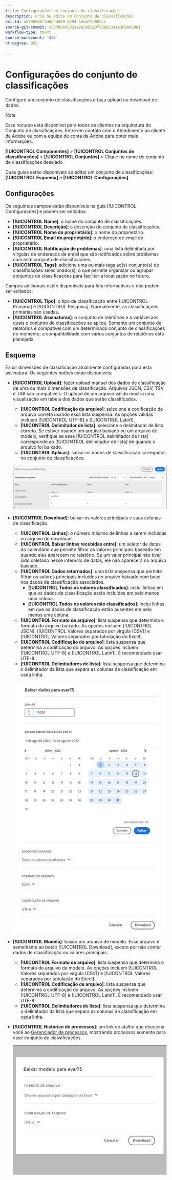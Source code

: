 ```yaml
---
title: Configurações do conjunto de classificações
description: Crie ou edite um conjunto de classificações.
exl-id: abf00508-5dde-4669-bf94-5eb4754888cc
source-git-commit: c53f886d5329e2a3b5023f9396c3aa2360a86901
workflow-type: tm+mt
source-wordcount: '585'
ht-degree: 95%

---
```


# Configurações do conjunto de classificações

Configure um conjunto de classificações e faça upload ou download de dados.

>[!NOTE]
>
>Esse recurso está disponível para todos os clientes na arquitetura do Conjunto de classificações. Entre em contato com o Atendimento ao cliente da Adobe ou com a equipe de conta da Adobe para obter mais informações.

**[!UICONTROL Componentes]** > **[!UICONTROL Conjuntos de classificações]** > **[!UICONTROL Conjuntos]** > Clique no nome do conjunto de classificações desejado

Duas guias estão disponíveis ao editar um conjunto de classificações: **[!UICONTROL Esquema]** e **[!UICONTROL Configurações]**.

## Configurações 

Os seguintes campos estão disponíveis na guia [!UICONTROL Configurações] e podem ser editados:

* **[!UICONTROL Nome]**: o nome do conjunto de classificações.
* **[!UICONTROL Descrição]**: a descrição do conjunto de classificações.
* **[!UICONTROL Nome do proprietário]**: o nome do proprietário.
* **[!UICONTROL Email do proprietário]**: o endereço de email do proprietário.
* **[!UICONTROL Notificação de problemas]**: uma lista delimitada por vírgulas de endereços de email que são notificados sobre problemas com este conjunto de classificações.
* **[!UICONTROL Tags]**: adicione uma ou mais tags ao(s) conjunto(s) de classificações selecionado(s), o que permite organizar ou agrupar conjuntos de classificações para facilitar a localização no futuro.

Campos adicionais estão disponíveis para fins informativos e não podem ser editados:

* **[!UICONTROL Tipo]**: o tipo de classificação entre [!UICONTROL Primária] e [!UICONTROL Pesquisa]. Normalmente, as classificações primárias são usadas.
* **[!UICONTROL Assinaturas]**: o conjunto de relatórios e a variável aos quais o conjunto de classificações se aplica. Somente um conjunto de relatórios é compatível com um determinado conjunto de classificações no momento; a compatibilidade com vários conjuntos de relatórios está planejada.

## Esquema

Exibir dimensões de classificação atualmente configuradas para esta assinatura. Os seguintes botões estão disponíveis:

* **[!UICONTROL Upload]**: fazer upload manual dos dados de classificação de uma ou mais dimensões de classificação. Arquivos JSON, CSV, TSV e TAB são compatíveis. O upload de um arquivo válido mostra uma visualização em tabela dos dados que serão classificados.
   * **[!UICONTROL Codificação de arquivo]**: selecione a codificação de arquivo correta usando essa lista suspensa. As opções válidas incluem [!UICONTROL UTF-8] e [!UICONTROL Latin1].
   * **[!UICONTROL Delimitador de lista]**: selecione o delimitador de lista correto. Se estiver usando um arquivo baixado ou um arquivo de modelo, verifique se esse [!UICONTROL delimitador de lista] corresponde ao [!UICONTROL delimitador de lista] de quando o arquivo foi baixado.
   * **[!UICONTROL Aplicar]**: salvar os dados de classificação carregados no conjunto de classificações.

   ![Upload do conjunto de classificações](../assets/classification-set-upload.png)

* **[!UICONTROL Download]**: baixar os valores principais e suas colunas de classificação.
   * **[!UICONTROL Linhas]**: o número máximo de linhas a serem incluídas no arquivo de download.
   * **[!UICONTROL Baixar linhas recebidas entre]**: um seletor de datas do calendário que permite filtrar os valores principais baseado em quando eles aparecem no relatório. Se um valor principal não tiver sido coletado nesse intervalo de datas, ele não aparecerá no arquivo baixado.
   * **[!UICONTROL Dados retornados]**: uma lista suspensa que permite filtrar os valores principais incluídos no arquivo baixado com base nos dados de classificação associados.
      * **[!UICONTROL Todos os valores classificados]**: inclui linhas em que os dados de classificação estão incluídos em pelo menos uma coluna.
      * **[!UICONTROL Todos os valores não classificados]**: inclui linhas em que os dados de classificação estão ausentes em pelo menos uma coluna.
   * **[!UICONTROL Formato de arquivo]**: lista suspensa que determina o formato do arquivo baixado. As opções incluem [!UICONTROL JSON], [!UICONTROL Valores separados por vírgula (CSV)] e [!UICONTROL Valores separados por tabulação do Excel].
   * **[!UICONTROL Codificação de arquivo]**: lista suspensa que determina a codificação do arquivo. As opções incluem [!UICONTROL UTF-8] e [!UICONTROL Latin1]. É recomendado usar UTF-8.
   * **[!UICONTROL Delimitadores de lista]**: lista suspensa que determina o delimitador da lista que separa as colunas de classificação em cada linha.

   ![Download do conjunto de classificações](../assets/classification-set-download.png)

* **[!UICONTROL Modelo]**: baixar um arquivo de modelo. Esse arquivo é semelhante ao botão [!UICONTROL Download], exceto por não conter dados de classificação ou valores principais.
   * **[!UICONTROL Formato de arquivo]**: lista suspensa que determina o formato do arquivo de modelo. As opções incluem [!UICONTROL Valores separados por vírgula (CSV)] e [!UICONTROL Valores separados por tabulação do Excel].
   * **[!UICONTROL Codificação de arquivo]**: lista suspensa que determina a codificação do arquivo. As opções incluem [!UICONTROL UTF-8] e [!UICONTROL Latin1]. É recomendado usar UTF-8.
   * **[!UICONTROL Delimitadores de lista]**: lista suspensa que determina o delimitador da lista que separa as colunas de classificação em cada linha.
* **[!UICONTROL Histórico de processos]**: um link de atalho que direciona você ao [Gerenciador de processos](job-manager.md), mostrando processos somente para esse conjunto de classificações.

   ![Modelo do conjunto de classificações](../assets/classification-set-template.png)
